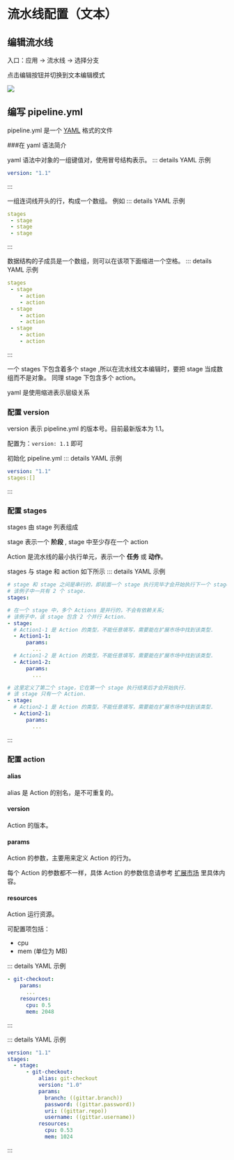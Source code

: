 # 流水线配置（文本）

## 编辑流水线
入口：应用 -> 流水线 -> 选择分支

点击编辑按钮并切换到文本编辑模式

![](//terminus-paas.oss-cn-hangzhou.aliyuncs.com/paas-doc/2021/08/12/e933b087-b2d8-4435-9a71-478d9906de58.png)

## 编写 pipeline.yml

pipeline.yml 是一个 [YAML](https://yaml.org/spec/1.2/spec.html) 格式的文件

###在 yaml 语法简介

 yaml 语法中对象的一组键值对，使用冒号结构表示。
 ::: details YAML 示例
 
 ``` yaml
 version: "1.1"
 ```
 
 :::
 
一组连词线开头的行，构成一个数组。
例如
::: details YAML 示例

``` yaml
stages
 - stage
 - stage
 - stage
```

:::

数据结构的子成员是一个数组，则可以在该项下面缩进一个空格。
::: details YAML 示例

``` yaml
stages
 - stage
    - action
    - action
 - stage
    - action
    - action
 - stage
    - action
    - action
```
:::

一个 stages 下包含着多个 stage ,所以在流水线文本编辑时，要把 stage 当成数组而不是对象。
同理 stage 下包含多个 action。

yaml 是使用缩进表示层级关系

### 配置 version
version 表示 pipeline.yml 的版本号。目前最新版本为 1.1。
        
配置为：`version: 1.1` 即可

初始化 pipeline.yml
::: details YAML 示例

``` yaml
version: "1.1"
stages:[]
```

:::
### 配置 stages
stages 由 stage 列表组成

stage 表示一个 **阶段** , stage 中至少存在一个 action

Action 是流水线的最小执行单元，表示一个 **任务** 或 **动作**。

stages 与 stage 和 action 如下所示
::: details YAML 示例

``` yaml
# stage 和 stage 之间是串行的，即前面一个 stage 执行完毕才会开始执行下一个 stage.
# 该例子中一共有 2 个 stage.
stages:

# 在一个 stage 中，多个 Actions 是并行的，不会有依赖关系;
# 该例子中，该 stage 包含 2 个并行 Action.
- stage:
  # Action1-1 是 Action 的类型，不能任意填写，需要能在扩展市场中找到该类型.
  - Action1-1:
      params:
        ...
  # Action1-2 是 Action 的类型，不能任意填写，需要能在扩展市场中找到该类型.
  - Action1-2:
      params:
        ...

# 这里定义了第二个 stage，它在第一个 stage 执行结束后才会开始执行.
# 该 stage 只有一个 Action.
- stage:
  # Action2-1 是 Action 的类型，不能任意填写，需要能在扩展市场中找到该类型.
  - Action2-1:
      params:
        ...
```

:::

### 配置 action

#### alias

alias 是 Action 的别名，是不可重复的。

#### version

Action 的版本。

#### params

Action 的参数，主要用来定义 Action 的行为。

每个 Action 的参数都不一样，具体 Action 的参数信息请参考 [扩展市场](https://www.erda.cloud/market/pipeline) 里具体内容。

#### resources

Action 运行资源。

可配置项包括：

- cpu
- mem (单位为 MB)

::: details YAML 示例

``` yaml
- git-checkout:
    params:
      ...
    resources:
      cpu: 0.5
      mem: 2048
```

:::

::: details YAML 示例

``` yaml
version: "1.1"
stages:
  - stage:
      - git-checkout:
          alias: git-checkout
          version: "1.0"
          params:
            branch: ((gittar.branch))
            password: ((gittar.password))
            uri: ((gittar.repo))
            username: ((gittar.username))
          resources:
            cpu: 0.53
            mem: 1024
```

:::
